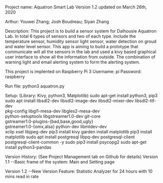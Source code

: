 Project name: Aquatron Smart Lab
Version 1.2 updated on March 26th, 2020

Arthur: Youwei Zhang; Josh Boudreau; Siyan Zhang

Description: This project is to build a sensor system for Dalhousie Aquatron Lab. In total 6 types of sensors and two of each type. Include the temperature sensor, humidity sensor light sensor, water detection on groud and water level sensor. This app is aiming to build a prototype that communicate will all the sensors in the lab and used a kivy based graphical user interface to show all the information from outside. The combination of warning light and email alerting system to form the alerting system.


This project is implented on Raspberry Pi 3
Username:   pi
Password:   raspberry

Run file: python3 aquatron.py

Setup: (Library: Kivy, python3, Matplotlib)
sudo apt-get install python3, pip3
sudo apt install libsdl2-dev libsdl2-image-dev libsdl2-mixer-dev libsdl2-ttf-dev \
   pkg-config libgl1-mesa-dev libgles2-mesa-dev \
   python-setuptools libgstreamer1.0-dev git-core \
   gstreamer1.0-plugins-{bad,base,good,ugly} \
   gstreamer1.0-{omx,alsa} python-dev libmtdev-dev \
   xclip xsel libjpeg-dev
pip3 install kivy
garden install matplotlib
pip3 install matplotlib
sudo apt install postgresql libpq-dev postgresql-client postgresql-client-common -y
sudo pip3 install psycopg2
sudo apt-get install python3-pandas


Version History: (See Project Management tab on Github for details)
Version 1.1
--Basic frame of the system: Main and Setting page

Version 1.2
--New Version Feature: Statistic Analyzer for 24 hours with 10 mins read in rate